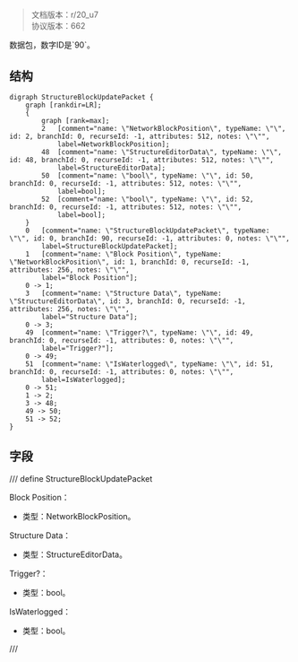 # <!-- md:samp StructureBlockUpdatePacket -->

> 文档版本：r/20_u7<br/>协议版本：662

<!-- md:samp StructureBlockUpdatePacket -->数据包，数字ID是`90`。

## 结构

```viz
digraph StructureBlockUpdatePacket {
	graph [rankdir=LR];
	{
		graph [rank=max];
		2	[comment="name: \"NetworkBlockPosition\", typeName: \"\", id: 2, branchId: 0, recurseId: -1, attributes: 512, notes: \"\"",
			label=NetworkBlockPosition];
		48	[comment="name: \"StructureEditorData\", typeName: \"\", id: 48, branchId: 0, recurseId: -1, attributes: 512, notes: \"\"",
			label=StructureEditorData];
		50	[comment="name: \"bool\", typeName: \"\", id: 50, branchId: 0, recurseId: -1, attributes: 512, notes: \"\"",
			label=bool];
		52	[comment="name: \"bool\", typeName: \"\", id: 52, branchId: 0, recurseId: -1, attributes: 512, notes: \"\"",
			label=bool];
	}
	0	[comment="name: \"StructureBlockUpdatePacket\", typeName: \"\", id: 0, branchId: 90, recurseId: -1, attributes: 0, notes: \"\"",
		label=StructureBlockUpdatePacket];
	1	[comment="name: \"Block Position\", typeName: \"NetworkBlockPosition\", id: 1, branchId: 0, recurseId: -1, attributes: 256, notes: \"\"",
		label="Block Position"];
	0 -> 1;
	3	[comment="name: \"Structure Data\", typeName: \"StructureEditorData\", id: 3, branchId: 0, recurseId: -1, attributes: 256, notes: \"\"",
		label="Structure Data"];
	0 -> 3;
	49	[comment="name: \"Trigger?\", typeName: \"\", id: 49, branchId: 0, recurseId: -1, attributes: 0, notes: \"\"",
		label="Trigger?"];
	0 -> 49;
	51	[comment="name: \"IsWaterlogged\", typeName: \"\", id: 51, branchId: 0, recurseId: -1, attributes: 0, notes: \"\"",
		label=IsWaterlogged];
	0 -> 51;
	1 -> 2;
	3 -> 48;
	49 -> 50;
	51 -> 52;
}

```

## 字段

/// define
StructureBlockUpdatePacket

Block Position：[<!-- md:samp NetworkBlockPosition -->](refs/protocols/types/networkblockposition.md)

- 类型：NetworkBlockPosition。

Structure Data：[<!-- md:samp StructureEditorData -->](refs/protocols/types/structureeditordata.md)

- 类型：StructureEditorData。

Trigger?：<!-- md:samp bool -->

- 类型：bool。

IsWaterlogged：<!-- md:samp bool -->

- 类型：bool。


///
